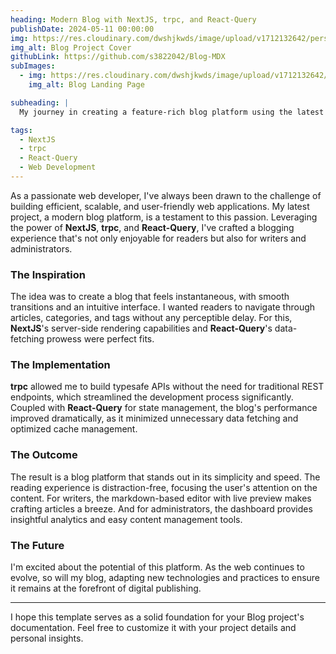 ```yaml
---
heading: Modern Blog with NextJS, trpc, and React-Query
publishDate: 2024-05-11 00:00:00
img: https://res.cloudinary.com/dwshjkwds/image/upload/v1712132642/personal-website/projects/dica/dica-cover_xyqomi.webp
img_alt: Blog Project Cover
githubLink: https://github.com/s3822042/Blog-MDX
subImages:
  - img: https://res.cloudinary.com/dwshjkwds/image/upload/v1712132642/personal-website/projects/dica/dica-cover_xyqomi.webp
    img_alt: Blog Landing Page

subheading: |
  My journey in creating a feature-rich blog platform using the latest web technologies to deliver a seamless reading and writing experience.

tags:
  - NextJS
  - trpc
  - React-Query
  - Web Development
---
```


As a passionate web developer, I've always been drawn to the challenge of building efficient, scalable, and user-friendly web applications. My latest project, a modern blog platform, is a testament to this passion. Leveraging the power of **NextJS**, **trpc**, and **React-Query**, I've crafted a blogging experience that's not only enjoyable for readers but also for writers and administrators.

### The Inspiration

The idea was to create a blog that feels instantaneous, with smooth transitions and an intuitive interface. I wanted readers to navigate through articles, categories, and tags without any perceptible delay. For this, **NextJS**'s server-side rendering capabilities and **React-Query**'s data-fetching prowess were perfect fits.

### The Implementation

**trpc** allowed me to build typesafe APIs without the need for traditional REST endpoints, which streamlined the development process significantly. Coupled with **React-Query** for state management, the blog's performance improved dramatically, as it minimized unnecessary data fetching and optimized cache management.

### The Outcome

The result is a blog platform that stands out in its simplicity and speed. The reading experience is distraction-free, focusing the user's attention on the content. For writers, the markdown-based editor with live preview makes crafting articles a breeze. And for administrators, the dashboard provides insightful analytics and easy content management tools.

### The Future

I'm excited about the potential of this platform. As the web continues to evolve, so will my blog, adapting new technologies and practices to ensure it remains at the forefront of digital publishing.

---

I hope this template serves as a solid foundation for your Blog project's documentation. Feel free to customize it with your project details and personal insights.
